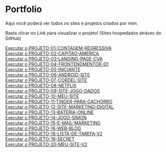 # Portfolio
Aqui você poderá ver todos os sites e projetos criados por mim.

Basta clicar no Link para visualizar o projeto! (Sites hospedados atráves do GitHub)


<a href="https://lucasmefernandes.github.io/Portfolio/PROJETO-01-CONTAGEM-REGRESSIVA/index.html" target="_blank">
    Executar o PROJETO-01-CONTAGEM-REGRESSIVA
</a>
<br>
<a href="https://lucasmefernandes.github.io/Portfolio/PROJETO-02-CAPITAO-AMERICA/index.html" target="_blank">
    Executar o PROJETO-02-CAPITAO-AMERICA
<br>
<a href="https://lucasmefernandes.github.io/Portfolio/PROJETO-03-LANDING-PAGE-CVA/index.html" target="_blank">
    Executar o PROJETO-03-LANDING-PAGE-CVA
</a>
<br>
<a href="https://lucasmefernandes.github.io/Portfolio/PROJETO-04-FRONTENDMENTOR-D1/index.html" target="_blank">
    Executar o PROJETO-04-FRONTENDMENTOR-D1
</a>
<br>
<a href="https://lucasmefernandes.github.io/Portfolio/PROJETO-05-INICIANTE/index.html" target="_blank">
    Executar o PROJETO-05-INICIANTE
</a>
<br>
<a href="https://lucasmefernandes.github.io/Portfolio/PROJETO-06-ANDROID-SITE/adroid.html" target="_blank">
    Executar o PROJETO-06-ANDROID-SITE
</a>
<br>
<a href="https://lucasmefernandes.github.io/Portfolio/PROJETO-07-CORDEL-SITE/index.html" target="_blank">
    Executar o PROJETO-07-CORDEL-SITE
</a>
<br>
<a href="https://lucasmefernandes.github.io/Portfolio/PROJETO-08-NETFLIX/indexJS.html" target="_blank">
    Executar o PROJETO-08-NETFLIX
</a>
<br>
<a href="https://lucasmefernandes.github.io/Portfolio/PROJETO-09-SITE-JOGO-DADOS/dicee.html" target="_blank">
    Executar o PROJETO-09-SITE-JOGO-DADOS
</a>
<br>
<a href="https://lucasmefernandes.github.io/Portfolio/PROJETO-10-MEU-SITE/index.html" target="_blank">
    Executar o PROJETO-10-MEU-SITE
</a>
<br>
<a href="https://lucasmefernandes.github.io/Portfolio/PROJETO-11-TINDER-PARA-CACHORRO/index.html" target="_blank">
    Executar o PROJETO-11-TINDER-PARA-CACHORRO
</a>
<br>
<a href="https://www.metodosintonia.com" target="_blank">
    Executar o PROJETO-12-SITE-MARKETING-DIGITAL
</a>
<br>
<a href="https://lucasmefernandes.github.io/Portfolio/PROJETO-13-BATERIA-ONLINE/index.html" target="_blank">
    Executar o PROJETO-13-BATERIA-ONLINE
</a>
<br>
<a href="https://lucasmefernandes.github.io/Portfolio/PROJETO-14-JOGO-SIMON/index.html" target="_blank">
    Executar o PROJETO-14-JOGO-SIMON
</a>
<br>
<a href="https://email-marketing.onrender.com" target="_blank">
    Executar o PROJETO-15-E-MAIL-MARKETING
</a>
<br>
<a href="https://web-blog-5svy.onrender.com" target="_blank">
    Executar o PROJETO-16-WEB-BLOG
</a>
<br>
<a href="https://todolist-v2-zedr.onrender.com" target="_blank">
    Executar o PROJETO-18-LISTA-DE-TAREFA-V2
</a>
<br>
<a href="https://secret-tguy.onrender.com" target="_blank">
    Executar o PROJETO-19-SECRET
</a>
<br>
<a href="https://lucasfernandes.metodosintonia.com/" target="_blank">
    Executar o PROJETO-20-MEU-SITE-V2
</a>

